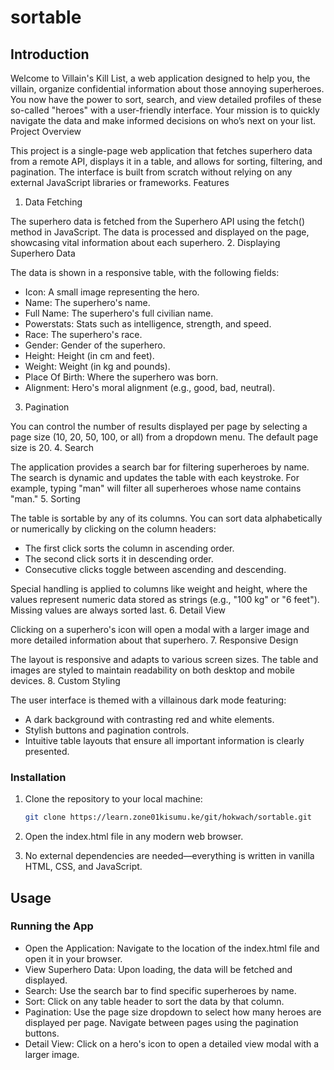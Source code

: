 # sortable

## Introduction

Welcome to Villain's Kill List, a web application designed to help you, the villain, organize confidential information about those annoying superheroes. You now have the power to sort, search, and view detailed profiles of these so-called "heroes" with a user-friendly interface. Your mission is to quickly navigate the data and make informed decisions on who’s next on your list.
Project Overview

This project is a single-page web application that fetches superhero data from a remote API, displays it in a table, and allows for sorting, filtering, and pagination. The interface is built from scratch without relying on any external JavaScript libraries or frameworks.
Features
1. Data Fetching

The superhero data is fetched from the Superhero API using the fetch() method in JavaScript. The data is processed and displayed on the page, showcasing vital information about each superhero.
2. Displaying Superhero Data

The data is shown in a responsive table, with the following fields:

- Icon: A small image representing the hero.
- Name: The superhero's name.
- Full Name: The superhero's full civilian name.
- Powerstats: Stats such as intelligence, strength, and speed.
- Race: The superhero's race.
- Gender: Gender of the superhero.
- Height: Height (in cm and feet).
- Weight: Weight (in kg and pounds).
- Place Of Birth: Where the superhero was born.
- Alignment: Hero's moral alignment (e.g., good, bad, neutral).

3. Pagination

You can control the number of results displayed per page by selecting a page size (10, 20, 50, 100, or all) from a dropdown menu. The default page size is 20.
4. Search

The application provides a search bar for filtering superheroes by name. The search is dynamic and updates the table with each keystroke. For example, typing "man" will filter all superheroes whose name contains "man."
5. Sorting

The table is sortable by any of its columns. You can sort data alphabetically or numerically by clicking on the column headers:

- The first click sorts the column in ascending order.
- The second click sorts it in descending order.
- Consecutive clicks toggle between ascending and descending.

Special handling is applied to columns like weight and height, where the values represent numeric data stored as strings (e.g., "100 kg" or "6 feet"). Missing values are always sorted last.
6. Detail View

Clicking on a superhero's icon will open a modal with a larger image and more detailed information about that superhero.
7. Responsive Design

The layout is responsive and adapts to various screen sizes. The table and images are styled to maintain readability on both desktop and mobile devices.
8. Custom Styling

The user interface is themed with a villainous dark mode featuring:

- A dark background with contrasting red and white elements.
- Stylish buttons and pagination controls.
- Intuitive table layouts that ensure all important information is clearly presented.

### Installation

1. Clone the repository to your local machine:
    ```bash
    git clone https://learn.zone01kisumu.ke/git/hokwach/sortable.git
    ```
2.  Open the index.html file in any modern web browser.

3. No external dependencies are needed—everything is written in vanilla HTML, CSS, and JavaScript.

## Usage
### Running the App

- Open the Application: Navigate to the location of the index.html file and open it in your browser.
- View Superhero Data: Upon loading, the data will be fetched and displayed.
- Search: Use the search bar to find specific superheroes by name.
- Sort: Click on any table header to sort the data by that column.
- Pagination: Use the page size dropdown to select how many heroes are displayed per page. Navigate between pages using the pagination buttons.
- Detail View: Click on a hero's icon to open a detailed view modal with a larger image.